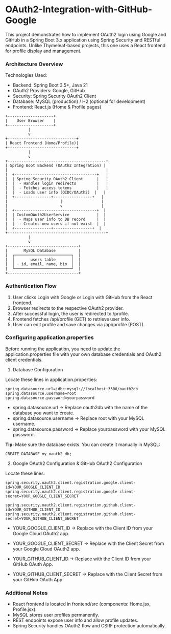 # OAuth2-Integration-with-GitHub-Google

This project demonstrates how to implement OAuth2 login using Google and GitHub in a Spring Boot 3.x application using Spring Security and RESTful endpoints. Unlike Thymeleaf-based projects, this one uses a React frontend for profile display and management.

### Architecture Overview

Technologies Used:
- Backend: Spring Boot 3.5+, Java 21
- OAuth2 Providers: Google, GitHub
- Security: Spring Security OAuth2 Client
- Database: MySQL (production) / H2 (optional for development)
- Frontend: React.js (Home & Profile pages)
```
+--------------------+
|    User Browser    |
+--------------------+
          |
          v
+------------------------------+
| React Frontend (Home/Profile)|
+------------------------------+
          |
          v
+-------------------------------------------+
| Spring Boot Backend (OAuth2 Integration) |
|                                           |
|  +------------------------------------+   |
|  | Spring Security OAuth2 Client      |   |
|  |  - Handles login redirects         |   |
|  |  - Fetches access tokens           |   |
|  |  - Loads user info (OIDC/OAuth2)  |   |
|  +----------------+-----------------+   |
|                       |                 |
|                       v                 |
|  +------------------------------------+  |
|  | CustomOAuth2UserService            |  |
|  |  - Maps user info to DB record     |  |
|  |  - Creates new users if not exist  |  |
|  +----------------+-----------------+  |
+-------------------------------------------+
          |
          v
+-------------------------------+
|       MySQL Database          |
|  ┌─────────────────────────┐  |
|  │       users table       │  |
|  │ ─ id, email, name, bio  │  |
|  └─────────────────────────┘  |
+-------------------------------+
```

### Authentication Flow

1. User clicks Login with Google or Login with GitHub from the React frontend.
2. Browser redirects to the respective OAuth2 provider.
3. After successful login, the user is redirected to /profile.
4. Frontend fetches /api/profile (GET) to retrieve user info.
5. User can edit profile and save changes via /api/profile (POST).

### Configuring application.properties

Before running the application, you need to update the application.properties file with your own database credentials and OAuth2 client credentials.

1. Database Configuration

Locate these lines in application.properties:
```
spring.datasource.url=jdbc:mysql://localhost:3306/oauth2db
spring.datasource.username=root
spring.datasource.password=yourpassword
```
- spring.datasource.url → Replace oauth2db with the name of the database you want to create.
- spring.datasource.username → Replace root with your MySQL username.
- spring.datasource.password → Replace yourpassword with your MySQL password.

**Tip:** Make sure the database exists. You can create it manually in MySQL:
```
CREATE DATABASE my_oauth2_db;
```

2. Google OAuth2 Configuration & GitHub OAuth2 Configuration

Locate these lines:
```
spring.security.oauth2.client.registration.google.client-id=YOUR_GOOGLE_CLIENT_ID
spring.security.oauth2.client.registration.google client-secret=YOUR_GOOGLE_CLIENT_SECRET

spring.security.oauth2.client.registration.github.client-id=YOUR_GITHUB_CLIENT_ID
spring.security.oauth2.client.registration.github.client-secret=YOUR_GITHUB_CLIENT_SECRET
```
- YOUR_GOOGLE_CLIENT_ID → Replace with the Client ID from your Google Cloud OAuth2 app.
- YOUR_GOOGLE_CLIENT_SECRET → Replace with the Client Secret from your Google Cloud OAuth2 app.

- YOUR_GITHUB_CLIENT_ID → Replace with the Client ID from your GitHub OAuth App.
- YOUR_GITHUB_CLIENT_SECRET → Replace with the Client Secret from your GitHub OAuth App.

### Additional Notes

- React frontend is located in frontend/src (components: Home.jsx, Profile.jsx).
- MySQL stores user profiles permanently.
- REST endpoints expose user info and allow profile updates.
- Spring Security handles OAuth2 flow and CSRF protection automatically.